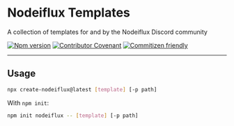 # Nodeiflux Templates

A collection of templates for and by the Nodeiflux Discord community

[![Npm version](https://img.shields.io/npm/v/create-nodeiflux)](https://www.npmjs.com/package/create-nodeiflux)
[![Contributor Covenant](https://img.shields.io/badge/Contributor%20Covenant-2.1-4baaaa.svg)](code_of_conduct.md)
[![Commitizen friendly](https://img.shields.io/badge/commitizen-friendly-brightgreen.svg)](http://commitizen.github.io/cz-cli/)

---

## Usage

```sh
npx create-nodeiflux@latest [template] [-p path]
```

With `npm init`:

```sh
npm init nodeiflux -- [template] [-p path]
```
